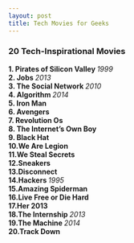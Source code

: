 ```yaml
---
layout: post
title: Tech Movies for Geeks
---
```

<h3>       20 Tech-Inspirational Movies       </h3>

<strong>1. Pirates of Silicon Valley </strong><em>1999</em><br>
<strong>2. Jobs              		 </strong><em>2013</em><br>
<strong>3. The Social Network        </strong><em>2010</em><br>
<strong>4. Algorithm        		 </strong><em>2014</em><br>
<strong>5. Iron Man   			     </strong> <br>
<strong>6. Avengers				  	 </strong><br>
<strong>7. Revolution Os             </strong> <br>
<strong>8. The Internet’s Own Boy    </strong><br>
<strong>9. Black Hat                 </strong> <br>
<strong>10.We Are Legion 			 </strong>	<br>
<strong>11.We Steal Secrets		     </strong><br>
<strong>12.Sneakers 				 </strong><br>
<strong>13.Disconnect 				 </strong><br>
<strong>14.Hackers  				 </strong><em>1995</em><br>
<strong>15.Amazing Spiderman		 </strong><br>
<strong>16.Live Free or Die Hard 	 </strong><br>
<strong>17.Her 2013			      	 </strong><br>
<strong>18.The Internship		     </strong><em>2013</em><br>
<strong>19.The Machine 	    	  	 </strong><em>2014</em><br>
<strong>20.Track Down		      	 </strong><br>


